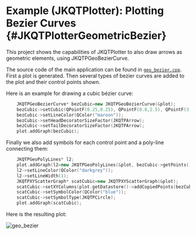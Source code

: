 # Example (JKQTPlotter): Plotting Bezier Curves                                      {#JKQTPlotterGeometricBezier}



This project shows the capabilities of JKQTPlotter to also draw arrows as geometric elements, using JKQTPGeoBezierCurve. 

The source code of the main application can be found in  [`geo_bezier.cpp`](https://github.com/jkriege2/JKQtPlotter/tree/master/examples/geo_bezier/geo_bezier.cpp). First a plot is generated. Then several types of bezier curves are added to the plot and their control points shown.


Here is an example for drawing a cubic bézier curve:
```.cpp
    JKQTPGeoBezierCurve* bezCubic=new JKQTPGeoBezierCurve(&plot);
    bezCubic->setCubic(QPointF(0.25,0.25), QPointF(0.8,2.5), QPointF(3.25,0.2), QPointF(3.75,2.75));
    bezCubic->setLineColor(QColor("maroon"));
    bezCubic->setHeadDecoratorSizeFactor(JKQTPArrow);
    bezCubic->setTailDecoratorSizeFactor(JKQTPArrow);
    plot.addGraph(bezCubic);
```

Finally we also add symbols for each control point and a poly-line connecting them:
```.cpp
    JKQTPGeoPolyLines* l2;
    plot.addGraph(l2=new JKQTPGeoPolyLines(&plot, bezCubic->getPoints()));
    l2->setLineColor(QColor("darkgrey"));
    l2->setLineWidth(1);
    JKQTPXYScatterGraph* scatCubic=new JKQTPXYScatterGraph(&plot);
    scatCubic->setXYColumns(plot.getDatastore()->addCopiedPoints(bezCubic->getPoints()));
    scatCubic->setSymbolColor(QColor("blue"));
    scatCubic->setSymbolType(JKQTPCircle);
    plot.addGraph(scatCubic);
  ```

Here is the resulting plot:

![geo_bezier](https://raw.githubusercontent.com/jkriege2/JKQtPlotter/master/screenshots/geo_bezier.png)

